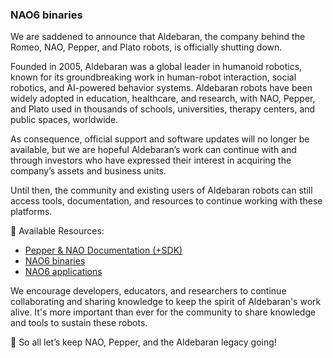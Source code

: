 ### NAO6 binaries

We are saddened to announce that Aldebaran, the company behind the Romeo, NAO, Pepper, and Plato robots, is officially shutting down.

Founded in 2005, Aldebaran was a global leader in humanoid robotics, known for its groundbreaking work in human-robot interaction, social robotics, and AI-powered behavior systems. Aldebaran robots have been widely adopted in education, healthcare, and research, with NAO, Pepper, and Plato used in thousands of schools, universities, therapy centers, and public spaces, worldwide.

As consequence, official support and software updates will no longer be available, but we are hopeful Aldebaran’s work can continue with and through investors who have expressed their interest in acquiring the company’s assets and business units.

Until then, the community and existing users of Aldebaran robots can still access tools, documentation, and resources to continue working with these platforms.

🔧  Available Resources:

- [Pepper & NAO Documentation (+SDK)](https://github.com/aldebaran/nao6-doc-sdk) 
- [NAO6 binaries](https://github.com/aldebaran/nao6-binaries) 
- [NAO6 applications](https://github.com/aldebaran/nao6-apps) 

We encourage developers, educators, and researchers to continue collaborating and sharing knowledge to keep the spirit of Aldebaran's work alive. It's more important than ever for the community to share knowledge and tools to sustain these robots.

🤖 So all let’s keep NAO, Pepper, and the Aldebaran legacy going!
